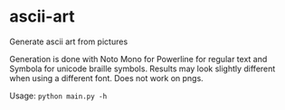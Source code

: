 # ascii-art
Generate ascii art from pictures

Generation is done with Noto Mono for Powerline for regular text and Symbola for
unicode braille symbols. Results may look slightly different when using a
different font. Does not work on pngs.

Usage: `python main.py -h`
